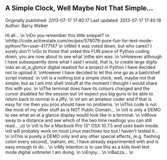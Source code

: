 ## A Simple Clock, Well Maybe Not That Simple... 
Originally published: 2013-07-17 17:40:17 
Last updated: 2013-07-17 17:40:18 
Author: Barry Walker 
 
Hi all...\n\nDo you remember this little snippet?\n\nhttp://code.activestate.com/recipes/578079-pure-fun-for-text-mode-python/?in=user-4177147\n\nWell it was voted down, but who cares? I surely don't!\nSo to those that voted this FUN piece of Python coding down, you are now about to see what\nthe aim was.\n\nHowever although I have subsequently done what I said I would, that is, to create large digits\nas an _at_a_glance_ digital readout for a project in Python I have decided not to upload it.\nHowever I have decided to let this one go as a bash/shell script instead.\n\nIt is a nothing but a simple clock, well, maybe not that simple; but as I am into shell\nstuff at the moment I thought I would share this with you.\n\nThe terminal does have its colours changed and the cursor disabled for the session but\nI expect you big guns to be able to return back to normal in a jiffy.\n\nI am an amateur coder and if that is easy for me then you pros should have no problems.\n\nThis code is not like most of my other stuff as is NOT Public Domain...\n\nIt is only a DEMO to see what an at a glance display would look like in a terminal.\n\nMove away to a distance and see which of the two time readings you can still read... ;o)\n\nIt is for a Macbook Pro 13" OSX 10.7.5 and uses bash imode.\nIt will probably work on most Linux machines too but I haven't tested it...\n\nThis is purely a DEMO only and any other special effects, (e.g. flashing colon every second),\nalram, etc, I have already experimented with and is easy enough to do...\n\nMy intention is to use this as a kids level text mode digital voltmeter I am doing.\n\nEnjoy...\n\nBazza...\n